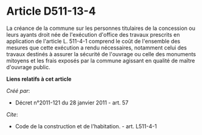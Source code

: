# Article D511-13-4

La créance de la commune sur les personnes titulaires de la concession ou leurs ayants droit née de l'exécution d'office des
travaux prescrits en application de l'article L. 511-4-1 comprend le coût de l'ensemble des mesures que cette exécution a
rendu nécessaires, notamment celui des travaux destinés à assurer la sécurité de l'ouvrage ou celle des monuments mitoyens et
les frais exposés par la commune agissant en qualité de maître d'ouvrage public.

**Liens relatifs à cet article**

_Créé par_:

  - Décret n°2011-121 du 28 janvier 2011 - art. 57

_Cite_:

  - Code de la construction et de l'habitation. - art. L511-4-1

